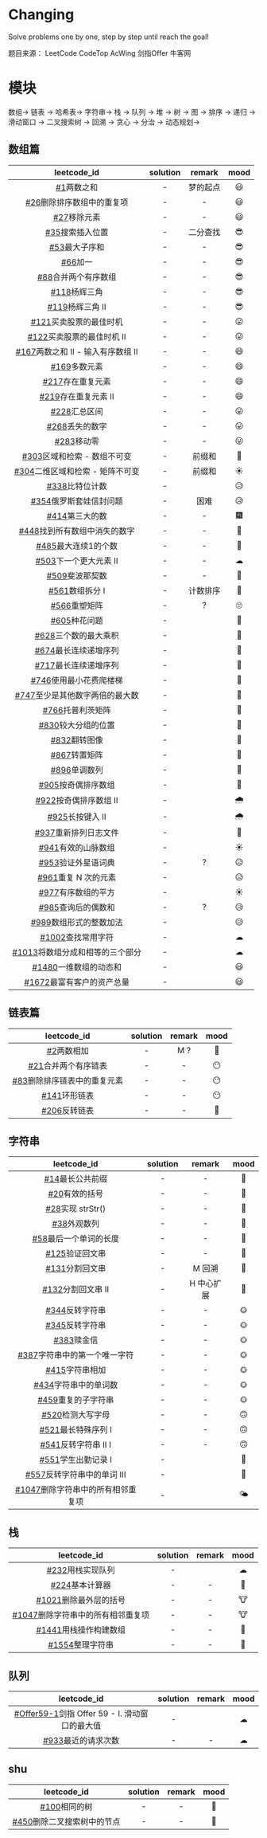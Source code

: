 # Changing
Solve problems one by one, step by step until reach the goal!

题目来源：
    LeetCode
    CodeTop
    AcWing
    剑指Offer
    牛客网
    

# 模块
数组-> 链表 -> 哈希表-> 字符串-> 栈 -> 队列 -> 堆 -> 树  -> 图 -> 排序 -> 递归 -> 滑动窗口 -> 二叉搜索树 -> 回溯 -> 贪心 -> 分治 -> 动态规划-> 

## 数组篇
|leetcode_id|solution|remark|mood|
|:-:|:-:|:-:|:-:|
|[#1](https://leetcode-cn.com/problems/two-sum/)两数之和|-|梦的起点|:smiley: |
|[#26](https://leetcode-cn.com/problems/remove-duplicates-from-sorted-array/)删除排序数组中的重复项|-|-|:smiley: |
|[#27](https://leetcode-cn.com/problems/remove-element/)移除元素|-|-|:smiley: |
|[#35](https://leetcode-cn.com/problems/search-insert-position/)搜索插入位置|-|二分查找|:sunglasses: |
|[#53](https://leetcode-cn.com/problems/maximum-subarray/)最大子序和|-|-|:sunglasses:|
|[#66](https://leetcode-cn.com/problems/plus-one/)加一|-|-|:sunglasses:|
|[#88](https://leetcode-cn.com/problems/merge-sorted-array/)合并两个有序数组|-|-|:sunglasses:|
|[#118](https://leetcode-cn.com/problems/pascals-triangle/)杨辉三角|-|-|:sunglasses:|
|[#119](https://leetcode-cn.com/problems/pascals-triangle-ii/)杨辉三角 II|-|-|:sunglasses:|
|[#121](https://leetcode-cn.com/problems/best-time-to-buy-and-sell-stock/)买卖股票的最佳时机|-|-|😛|
|[#122](https://leetcode-cn.com/problems/best-time-to-buy-and-sell-stock-ii/)买卖股票的最佳时机 II|-|-|😛|
|[#167](https://leetcode-cn.com/problems/two-sum-ii-input-array-is-sorted/)两数之和 II - 输入有序数组 II|-|-|😄|
|[#169](https://leetcode-cn.com/problems/majority-element/)多数元素|-|-|😄|
|[#217](https://leetcode-cn.com/problems/contains-duplicate/)存在重复元素|-|-|😄|
|[#219](https://leetcode-cn.com/problems/contains-duplicate-ii/)存在重复元素 II|-|-|😄|
|[#228](https://leetcode-cn.com/problems/summary-ranges/)汇总区间|-|-|😛|
|[#268](https://leetcode-cn.com/problems/missing-number/)丢失的数字|-|-|😛|
|[#283](https://leetcode-cn.com/problems/move-zeroes/)移动零|-|-|😛|
|[#303](https://leetcode-cn.com/problems/range-sum-query-immutable/)区域和检索 - 数组不可变|-|前缀和|:school:   |
|[#304](https://leetcode-cn.com/problems/range-sum-query-2d-immutable/)二维区域和检索 - 矩阵不可变|-|前缀和|☀|
|[#338](https://leetcode-cn.com/problems/counting-bits/)比特位计数|-||😥|
|[#354](https://leetcode-cn.com/problems/russian-doll-envelopes/)俄罗斯套娃信封问题|-|困难|😥|
|[#414](https://leetcode-cn.com/problems/third-maximum-number/)第三大的数|-|-|🎆|
|[#448](https://leetcode-cn.com/problems/find-all-numbers-disappeared-in-an-array/)找到所有数组中消失的数字|-|-|🎉|
|[#485](https://leetcode-cn.com/problems/max-consecutive-ones/)最大连续1的个数|-|-|🎉|
|[#503](https://leetcode-cn.com/problems/next-greater-element-ii/)下一个更大元素 II|-|-|☁ |
|[#509](https://leetcode-cn.com/problems/fibonacci-number/)斐波那契数|-|-|🎉|
|[#561](https://leetcode-cn.com/problems/array-partition-i/)数组拆分 I|-|计数排序|🎉|
|[#566](https://leetcode-cn.com/problems/reshape-the-matrix/)重塑矩阵|-|?|🙄|
|[#605](https://leetcode-cn.com/problems/can-place-flowers/)种花问题|-||:1st_place_medal: |
|[#628](https://leetcode-cn.com/problems/maximum-product-of-three-numbers/)三个数的最大乘积|-||:1st_place_medal: |
|[#674](https://leetcode-cn.com/problems/longest-continuous-increasing-subsequence/)最长连续递增序列|-||🎃|
|[#717](https://leetcode-cn.com/problems/1-bit-and-2-bit-characters/)最长连续递增序列|-||🎃|
|[#746](https://leetcode-cn.com/problems/min-cost-climbing-stairs/)使用最小花费爬楼梯|-||🥟|
|[#747](https://leetcode-cn.com/problems/largest-number-at-least-twice-of-others/)至少是其他数字两倍的最大数|-||🥟|
|[#766](https://leetcode-cn.com/problems/toeplitz-matrix/)托普利茨矩阵|-||🥟|
|[#830](https://leetcode-cn.com/problems/positions-of-large-groups/)较大分组的位置|-||🥟|
|[#832](https://leetcode-cn.com/problems/flipping-an-image/)翻转图像|-||🥟|
|[#867](https://leetcode-cn.com/problems/transpose-matrix/)转置矩阵|-||:microscope: |
|[#896](https://leetcode-cn.com/problems/monotonic-array/)单调数列|-||:microscope: |
|[#905](https://leetcode-cn.com/problems/sort-array-by-parity/)按奇偶排序数组|-||:microscope: |
|[#922](https://leetcode-cn.com/problems/sort-array-by-parity-ii/)按奇偶排序数组 II|-||:cloud_with_rain:  |
|[#925](https://leetcode-cn.com/problems/long-pressed-name/)长按键入 II|-||:cloud_with_rain:  |
|[#937](https://leetcode-cn.com/problems/reorder-data-in-log-files/)重新排列日志文件|-||:school:   |
|[#941](https://leetcode-cn.com/problems/valid-mountain-array/)有效的山脉数组|-||☀|
|[#953](https://leetcode-cn.com/problems/verifying-an-alien-dictionary/)验证外星语词典|-|?|😥|
|[#961](https://leetcode-cn.com/problems/n-repeated-element-in-size-2n-array/)重复 N 次的元素|-||😥|
|[#977](https://leetcode-cn.com/problems/squares-of-a-sorted-array/)有序数组的平方|-||☀|
|[#985](https://leetcode-cn.com/problems/sum-of-even-numbers-after-queries/)查询后的偶数和|-|?|😥|
|[#989](https://leetcode-cn.com/problems/add-to-array-form-of-integer/)数组形式的整数加法|-||😥|
|[#1002](https://leetcode-cn.com/problems/find-common-characters/)查找常用字符|-||☁|
|[#1013](https://leetcode-cn.com/problems/partition-array-into-three-parts-with-equal-sum/)将数组分成和相等的三个部分|-||☁|
|[#1480](https://leetcode-cn.com/problems/remove-all-adjacent-duplicates-in-string/)一维数组的动态和 |-||:smiley: |
|[#1672](https://leetcode-cn.com/problems/richest-customer-wealth/)最富有客户的资产总量 |-||:smiley: |

## 链表篇
|leetcode_id|solution|remark|mood|
|:-:|:-:|:-:|:-:|
|[#2](https://leetcode-cn.com/problems/add-two-numbers/)两数相加|-|M ?|:fallen_leaf:  |
|[#21](https://leetcode-cn.com/problems/merge-two-sorted-lists/)合并两个有序链表|-|-|😶 |
|[#83](https://leetcode-cn.com/problems/remove-duplicates-from-sorted-list/)删除排序链表中的重复元素|-|-|😶 |
|[#141](https://leetcode-cn.com/problems/linked-list-cycle/)环形链表|-|-|😶 |
|[#206](https://leetcode-cn.com/problems/reverse-linked-list)反转链表|-|-|:fallen_leaf:  |


## 字符串
|leetcode_id|solution|remark|mood|
|:-:|:-:|:-:|:-:|
|[#14](https://leetcode-cn.com/problems/longest-common-prefix/)最长公共前缀|-|-|🌛|
|[#20](https://leetcode-cn.com/problems/valid-parentheses/)有效的括号|-|-|🌛|
|[#28](https://leetcode-cn.com/problems/implement-strstr/)实现 strStr()|-|-|🌛|
|[#38](https://leetcode-cn.com/problems/count-and-say/)外观数列|-|-|🌛|
|[#58](https://leetcode-cn.com/problems/length-of-last-word/)最后一个单词的长度|-|-|🌛|
|[#125](https://leetcode-cn.com/problems/valid-palindrome/)验证回文串|-|-|🌛|
|[#131](https://leetcode-cn.com/problems/palindrome-partitioning/)分割回文串|-|M 回溯|:cold_face: |
|[#132](https://leetcode-cn.com/problems/palindrome-partitioning-ii//)分割回文串 II|-|H 中心扩展|:cold_face: |
|[#344](https://leetcode-cn.com/problems/reverse-string/)反转字符串|-|-|:sun_with_face: |
|[#345](https://leetcode-cn.com/problems/reverse-vowels-of-a-string/)反转字符串|-|-|:sun_with_face: |
|[#383](https://leetcode-cn.com/problems/ransom-note/)赎金信|-|-|:sun_with_face: |
|[#387](https://leetcode-cn.com/problems/first-unique-character-in-a-string/)字符串中的第一个唯一字符|-|-|:sun_with_face: |
|[#415](https://leetcode-cn.com/problems/add-strings/)字符串相加|-|-|:sun_with_face: |
|[#434](https://leetcode-cn.com/problems/number-of-segments-in-a-string/)字符串中的单词数|-|-|:sun_with_face: |
|[#459](https://leetcode-cn.com/problems/repeated-substring-pattern/)重复的子字符串|-|-|:sun_with_face: |
|[#520](https://leetcode-cn.com/problems/detect-capital/)检测大写字母|-|-|:upside_down_face:  |
|[#521](https://leetcode-cn.com/problems/longest-uncommon-subsequence-i/)最长特殊序列 Ⅰ|-|-|:upside_down_face:  |
|[#541](https://leetcode-cn.com/problems/reverse-string-ii/)反转字符串 II Ⅰ|-|-|:upside_down_face:  |
|[#551](https://leetcode-cn.com/problems/student-attendance-record-i/)学生出勤记录 I|-||:cold_face: |
|[#557](https://leetcode-cn.com/problems/reverse-words-in-a-string-iii/)反转字符串中的单词 III|-||:cold_face: |
|[#1047](https://leetcode-cn.com/problems/remove-all-adjacent-duplicates-in-string/)删除字符串中的所有相邻重复项 |-||:sun_behind_small_cloud:  |


## 栈
|leetcode_id|solution|remark|mood|
|:-:|:-:|:-:|:-:|
|[#232](https://leetcode-cn.com/problems/implement-queue-using-stacks/)用栈实现队列|-||☁|
|[#224](https://leetcode-cn.com/problems/basic-calculator/)基本计算器 |-|-|🍜 |
|[#1021](https://leetcode-cn.com/problems/remove-outermost-parentheses/)删除最外层的括号 |-|-|🐮 |
|[#1047](https://leetcode-cn.com/problems/remove-all-adjacent-duplicates-in-string/)删除字符串中的所有相邻重复项 |-|-|🐮 |
|[#1441](https://leetcode-cn.com/problems/build-an-array-with-stack-operations/)用栈操作构建数组 |-|-|🐪 |
|[#1554](https://leetcode-cn.com/problems/make-the-string-great/)整理字符串 |-|-|🐪 |


## 队列
|leetcode_id|solution|remark|mood|
|:-:|:-:|:-:|:-:|
|[#Offer59-1](https://leetcode-cn.com/problems/hua-dong-chuang-kou-de-zui-da-zhi-lcof/)剑指 Offer 59 - I. 滑动窗口的最大值|-||☁|
|[#933](https://leetcode-cn.com/problems/number-of-recent-calls/)最近的请求次数 |-|-|☁ |


## shu
|leetcode_id|solution|remark|mood|
|:-:|:-:|:-:|:-:|
|[#100](https://leetcode-cn.com/problems/same-tree/)相同的树 |-|-|🍜 |
|[#450](https://leetcode-cn.com/problems/delete-node-in-a-bst/)删除二叉搜索树中的节点 |-|-|🍜 |


